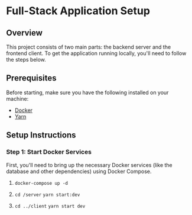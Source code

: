 # Full-Stack Application Setup

## Overview
This project consists of two main parts: the backend server and the frontend client. To get the application running locally, you'll need to follow the steps below.

## Prerequisites

Before starting, make sure you have the following installed on your machine:

- [Docker](https://docs.docker.com/get-docker/)
- [Yarn](https://classic.yarnpkg.com/en/docs/install/)

## Setup Instructions

### Step 1: Start Docker Services

First, you'll need to bring up the necessary Docker services (like the database and other dependencies) using Docker Compose.

1. `docker-compose up -d`

2. `cd /server`
   `yarn start:dev`

3. `cd ../client`
   `yarn start dev`
